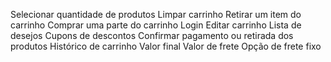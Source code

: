 Selecionar quantidade de produtos
Limpar carrinho
Retirar um item do carrinho
Comprar uma parte do carrinho
Login
Editar carrinho
Lista de desejos
Cupons de descontos
Confirmar pagamento ou retirada dos produtos
Histórico de carrinho
Valor final
Valor de frete
Opção de frete fixo